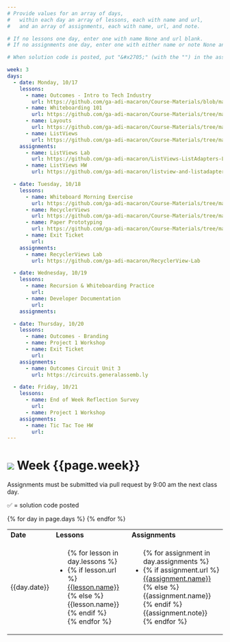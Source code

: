 ```yaml
---
# Provide values for an array of days,
#   within each day an array of lessons, each with name and url,
#   and an array of assignments, each with name, url, and note.

# If no lessons one day, enter one with name None and url blank.
# If no assignments one day, enter one with either name or note None and url blank.

# When solution code is posted, put "&#x2705;" (with the "") in the assignment's note.

week: 3
days:
  - date: Monday, 10/17
    lessons:
      - name: Outcomes - Intro to Tech Industry
        url: https://github.com/ga-adi-macaron/Course-Materials/blob/master/lessons/outcomes/intro-to-tech-industry/
      - name: Whiteboarding 101
        url: https://github.com/ga-adi-macaron/Course-Materials/tree/master/lessons/computer-science-and-interview-prep/whiteboarding-lesson
      - name: Layouts
        url: https://github.com/ga-adi-macaron/Course-Materials/tree/master/lessons/user-interface/layouts-lesson
      - name: ListViews
        url: https://github.com/ga-adi-macaron/Course-Materials/tree/master/lessons/user-interface/listviews-list-adapters-lesson
    assignments:
      - name: ListViews Lab
        url: https://github.com/ga-adi-macaron/ListViews-ListAdapters-Lab
      - name: ListViews HW
        url: https://github.com/ga-adi-macaron/listview-and-listadapter-hw

  - date: Tuesday, 10/18
    lessons:
      - name: Whiteboard Morning Exercise
        url: https://github.com/ga-adi-macaron/Course-Materials/tree/master/lessons/computer-science-and-interview-prep/whiteboarding-morning-exercise-1
      - name: RecyclerViews
        url: https://github.com/ga-adi-macaron/Course-Materials/tree/master/lessons/user-interface/recyclerview-lesson
      - name: Paper Prototyping
        url: https://github.com/ga-adi-macaron/Course-Materials/tree/master/lessons/product-development/paper-prototyping
      - name: Exit Ticket
        url: 
    assignments:
      - name: RecyclerViews Lab
        url: https://github.com/ga-adi-macaron/RecyclerView-Lab

  - date: Wednesday, 10/19
    lessons:
      - name: Recursion & Whiteboarding Practice
        url:
      - name: Developer Documentation
        url:
    assignments:

  - date: Thursday, 10/20
    lessons:
      - name: Outcomes - Branding
      - name: Project 1 Workshop
      - name: Exit Ticket
        url:
    assignments:
      - name: Outcomes Circuit Unit 3
        url: https://circuits.generalassemb.ly

  - date: Friday, 10/21
    lessons:
      - name: End of Week Reflection Survey
        url:
      - name: Project 1 Workshop
    assignments:
      - name: Tic Tac Toe HW
        url:
---
```


# ![](https://ga-dash.s3.amazonaws.com/production/assets/logo-9f88ae6c9c3871690e33280fcf557f33.png) Week {{page.week}}

Assignments must be submitted via pull request by 9:00 am the next class day.

&#x2705; = solution code posted

<table>
<tr><td><b>Date</b></td><td><b>Lessons</b></td><td><b>Assignments</b></td></tr>
{% for day in page.days %}
  <tr>
    <td>{{day.date}}</td>
    <td><ul>{% for lesson in day.lessons %}
      <li>{% if lesson.url %}
        <a href="{{lesson.url}}">{{lesson.name}}</a>
      {% else %}
        {{lesson.name}}
      {% endif %}</li>
    {% endfor %}</ul></td>
    <td><ul>{% for assignment in day.assignments %}
      <li>{% if assignment.url %}
        <a href="{{assignment.url}}">{{assignment.name}}</a>
      {% else %}
        {{assignment.name}}
      {% endif %}{{assignment.note}}</li>
    {% endfor %}</ul></td>
  </tr>
{% endfor %}
</table>
